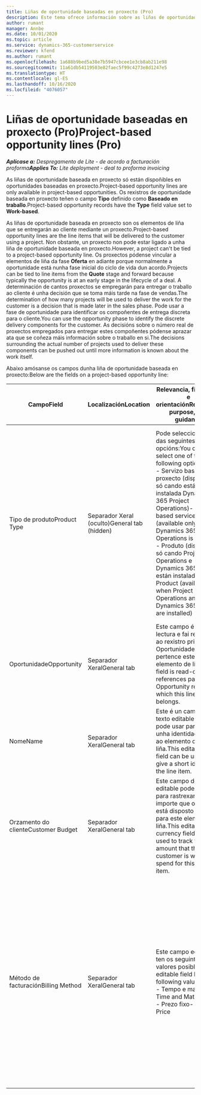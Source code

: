 ```yaml
---
title: Liñas de oportunidade baseadas en proxecto (Pro)
description: Este tema ofrece información sobre as liñas de oportunidade baseadas en proxecto. (Pro)
author: rumant
manager: Annbe
ms.date: 10/01/2020
ms.topic: article
ms.service: dynamics-365-customerservice
ms.reviewer: kfend
ms.author: rumant
ms.openlocfilehash: 1a688b9bed5a38e7b5947cbcee1e3cb8ab211e98
ms.sourcegitcommit: 11a61db54119503e82faec5f99c4273e8d1247e5
ms.translationtype: HT
ms.contentlocale: gl-ES
ms.lasthandoff: 10/16/2020
ms.locfileid: "4076057"
---
```

# <a name="project-based-opportunity-lines-pro"></a><span data-ttu-id="cdd4c-104">Liñas de oportunidade baseadas en proxecto (Pro)</span><span class="sxs-lookup"><span data-stu-id="cdd4c-104">Project-based opportunity lines (Pro)</span></span>

<span data-ttu-id="cdd4c-105">_**Aplícase a:** Despregamento de Lite - de acordo a facturación proforma_</span><span class="sxs-lookup"><span data-stu-id="cdd4c-105">_**Applies To:** Lite deployment - deal to proforma invoicing_</span></span>

<span data-ttu-id="cdd4c-106">As liñas de oportunidade baseada en proxecto só están dispoñibles en oportunidades baseadas en proxecto.</span><span class="sxs-lookup"><span data-stu-id="cdd4c-106">Project-based opportunity lines are only available in project-based opportunities.</span></span> <span data-ttu-id="cdd4c-107">Os rexistros de oportunidade baseada en proxecto teñen o campo **Tipo** definido como **Baseado en traballo**.</span><span class="sxs-lookup"><span data-stu-id="cdd4c-107">Project-based opportunity records have the **Type** field value set to **Work-based**.</span></span>

<span data-ttu-id="cdd4c-108">As liñas de oportunidade baseada en proxecto son os elementos de liña que se entregarán ao cliente mediante un proxecto.</span><span class="sxs-lookup"><span data-stu-id="cdd4c-108">Project-based opportunity lines are the line items that will be delivered to the customer using a project.</span></span> <span data-ttu-id="cdd4c-109">Non obstante, un proxecto non pode estar ligado a unha liña de oportunidade baseada en proxecto.</span><span class="sxs-lookup"><span data-stu-id="cdd4c-109">However, a project can't be tied to a project-based opportunity line.</span></span> <span data-ttu-id="cdd4c-110">Os proxectos pódense vincular a elementos de liña da fase **Oferta** en adiante porque normalmente a oportunidade está nunha fase inicial do ciclo de vida dun acordo.</span><span class="sxs-lookup"><span data-stu-id="cdd4c-110">Projects can be tied to line items from the **Quote** stage and forward because typically the opportunity is at an early stage in the lifecycle of a deal.</span></span> <span data-ttu-id="cdd4c-111">A determinación de cantos proxectos se empregarán para entregar o traballo ao cliente é unha decisión que se toma máis tarde na fase de vendas.</span><span class="sxs-lookup"><span data-stu-id="cdd4c-111">The determination of how many projects will be used to deliver the work for the customer is a decision that is made later in the sales phase.</span></span> <span data-ttu-id="cdd4c-112">Pode usar a fase de oportunidade para identificar os compoñentes de entrega discreta para o cliente.</span><span class="sxs-lookup"><span data-stu-id="cdd4c-112">You can use the opportunity phase to identify the discrete delivery components for the customer.</span></span> <span data-ttu-id="cdd4c-113">As decisións sobre o número real de proxectos empregados para entregar estes compoñentes pódense aprazar ata que se coñeza máis información sobre o traballo en si.</span><span class="sxs-lookup"><span data-stu-id="cdd4c-113">The decisions surrounding the actual number of projects used to deliver these components can be pushed out until more information is known about the work itself.</span></span>

<span data-ttu-id="cdd4c-114">Abaixo amósanse os campos dunha liña de oportunidade baseada en proxecto:</span><span class="sxs-lookup"><span data-stu-id="cdd4c-114">Below are the fields on a project-based opportunity line:</span></span>

| <span data-ttu-id="cdd4c-115">**Campo**</span><span class="sxs-lookup"><span data-stu-id="cdd4c-115">**Field**</span></span> | <span data-ttu-id="cdd4c-116">**Localización**</span><span class="sxs-lookup"><span data-stu-id="cdd4c-116">**Location**</span></span> | <span data-ttu-id="cdd4c-117">**Relevancia, finalidade e orientación**</span><span class="sxs-lookup"><span data-stu-id="cdd4c-117">**Relevance, purpose, and guidance**</span></span> | <span data-ttu-id="cdd4c-118">**Impacto descendente**</span><span class="sxs-lookup"><span data-stu-id="cdd4c-118">**Downstream impact**</span></span> |
| --- | --- | --- | --- |
| <span data-ttu-id="cdd4c-119">Tipo de produto</span><span class="sxs-lookup"><span data-stu-id="cdd4c-119">Product Type</span></span> | <span data-ttu-id="cdd4c-120">Separador Xeral (oculto)</span><span class="sxs-lookup"><span data-stu-id="cdd4c-120">General tab (hidden)</span></span> | <span data-ttu-id="cdd4c-121">Pode seleccionar unha das seguintes opcións:</span><span class="sxs-lookup"><span data-stu-id="cdd4c-121">You can select one of the following options:</span></span></br><span data-ttu-id="cdd4c-122">- Servizo baseado en proxecto (dispoñible só cando está instalada Dynamics 365 Project Operations)</span><span class="sxs-lookup"><span data-stu-id="cdd4c-122">- Project-based service (available only when Dynamics 365 Project Operations is installed)</span></span></br><span data-ttu-id="cdd4c-123">- Produto (dispoñible só cando Project Operations e Dynamics 365 Sales están instaladas)</span><span class="sxs-lookup"><span data-stu-id="cdd4c-123">- Product (available only when Project Operations and Dynamics 365 Sales are installed)</span></span> | <span data-ttu-id="cdd4c-124">O valor deste campo establécese en **Servizo baseado en proxecto** cando crea unha liña de oportunidade baseada en proxecto desde a grade de liñas baseadas en proxecto na Oportunidade.</span><span class="sxs-lookup"><span data-stu-id="cdd4c-124">The value of this field is set to **Project-based service** when you create a project-based opportunity line from the project-based lines grid on the Opportunity.</span></span> <br> <span data-ttu-id="cdd4c-125">Se cambia ou anula este valor, a funcionalidade do proxecto non se activará nos seus elementos de liña baseada en proxecto.</span><span class="sxs-lookup"><span data-stu-id="cdd4c-125">If you change or override this value, the project functionality won't be enabled on your project-based line items.</span></span> |
| <span data-ttu-id="cdd4c-126">Oportunidade</span><span class="sxs-lookup"><span data-stu-id="cdd4c-126">Opportunity</span></span> | <span data-ttu-id="cdd4c-127">Separador Xeral</span><span class="sxs-lookup"><span data-stu-id="cdd4c-127">General tab</span></span> | <span data-ttu-id="cdd4c-128">Este campo é de só lectura e fai referencia ao rexistro principal de Oportunidade ao que pertence este elemento de liña.</span><span class="sxs-lookup"><span data-stu-id="cdd4c-128">This field is read-only and references parent Opportunity record to which this line item belongs.</span></span> | <span data-ttu-id="cdd4c-129">Non hai ningún impacto descendente deste campo.</span><span class="sxs-lookup"><span data-stu-id="cdd4c-129">There is no downstream impact from this field.</span></span> |
| <span data-ttu-id="cdd4c-130">Nome</span><span class="sxs-lookup"><span data-stu-id="cdd4c-130">Name</span></span> | <span data-ttu-id="cdd4c-131">Separador Xeral</span><span class="sxs-lookup"><span data-stu-id="cdd4c-131">General tab</span></span> | <span data-ttu-id="cdd4c-132">Este é un campo de texto editable que se pode usar para dar unha identidade curta ao elemento de liña.</span><span class="sxs-lookup"><span data-stu-id="cdd4c-132">This editable text field can be used to give a short identity to the line item.</span></span> | <span data-ttu-id="cdd4c-133">Este valor transfírese á liña de oferta cando cree unha oferta a partir desta oportunidade.</span><span class="sxs-lookup"><span data-stu-id="cdd4c-133">This value is carried over to the quote line when you create a quote from this opportunity.</span></span> |
| <span data-ttu-id="cdd4c-134">Orzamento do cliente</span><span class="sxs-lookup"><span data-stu-id="cdd4c-134">Customer Budget</span></span> | <span data-ttu-id="cdd4c-135">Separador Xeral</span><span class="sxs-lookup"><span data-stu-id="cdd4c-135">General tab</span></span> | <span data-ttu-id="cdd4c-136">Este campo de moeda editable pode usarse para rastrexar o importe que o cliente está disposto a gastar para este elemento de liña.</span><span class="sxs-lookup"><span data-stu-id="cdd4c-136">This editable currency field can be used to track the amount that the customer is willing to spend for this line item.</span></span> | <span data-ttu-id="cdd4c-137">Este valor transfírese ao campo correspondente da liña de oferta cando cree unha oferta a partir desta oportunidade.</span><span class="sxs-lookup"><span data-stu-id="cdd4c-137">This value is carried over to the corresponding field on the quote line when you create a quote from this opportunity.</span></span> |
| <span data-ttu-id="cdd4c-138">Método de facturación</span><span class="sxs-lookup"><span data-stu-id="cdd4c-138">Billing Method</span></span> | <span data-ttu-id="cdd4c-139">Separador Xeral</span><span class="sxs-lookup"><span data-stu-id="cdd4c-139">General tab</span></span> | <span data-ttu-id="cdd4c-140">Este campo editable ten os seguintes valores posibles:</span><span class="sxs-lookup"><span data-stu-id="cdd4c-140">This editable field has the following values:</span></span></br><span data-ttu-id="cdd4c-141">- Tempo e material</span><span class="sxs-lookup"><span data-stu-id="cdd4c-141">- Time and Material</span></span></br><span data-ttu-id="cdd4c-142">- Prezo fixo</span><span class="sxs-lookup"><span data-stu-id="cdd4c-142">- Fixed Price</span></span> | <span data-ttu-id="cdd4c-143">Este valor transfírese ao campo correspondente da liña de oferta cando cree unha oferta a partir desta oportunidade.</span><span class="sxs-lookup"><span data-stu-id="cdd4c-143">This value is carried over to the corresponding field on the quote line when you create a quote from this opportunity.</span></span> <span data-ttu-id="cdd4c-144">Despois de crear a liña de oferta, o campo bloquéase e non se pode cambiar.</span><span class="sxs-lookup"><span data-stu-id="cdd4c-144">After the quote line is created, the field is locked and can't be changed.</span></span> <span data-ttu-id="cdd4c-145">Atribúa este valor de campo coa maior precisión posible.</span><span class="sxs-lookup"><span data-stu-id="cdd4c-145">Assign this field value as accurately as possible.</span></span> <span data-ttu-id="cdd4c-146">Se precisa cambiar o valor deste campo na liña de oferta, elimine e cree de novo a liña de oferta.</span><span class="sxs-lookup"><span data-stu-id="cdd4c-146">If you need to change the value of this field on the quote line, delete and re-create the quote line.</span></span> |

